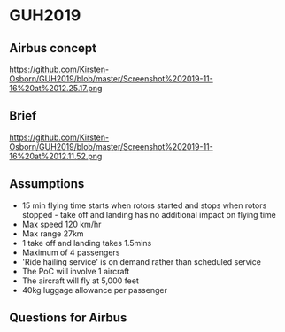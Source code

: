 # GUH2019
## Airbus concept
https://github.com/Kirsten-Osborn/GUH2019/blob/master/Screenshot%202019-11-16%20at%2012.25.17.png

## Brief
https://github.com/Kirsten-Osborn/GUH2019/blob/master/Screenshot%202019-11-16%20at%2012.11.52.png

## Assumptions
- 15 min flying time starts when rotors started and stops when rotors stopped - take off and landing has no additional impact on flying time
- Max speed 120 km/hr
- Max range 27km
- 1 take off and landing takes 1.5mins
- Maximum of 4 passengers
- 'Ride hailing service' is on demand rather than scheduled service
- The PoC will involve 1 aircraft
- The aircraft will fly at 5,000 feet
- 40kg luggage allowance per passenger

## Questions for Airbus



